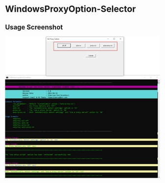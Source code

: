 # WindowsProxyOption-Selector

## Usage Screenshot

![Alt text](Set-ProxyOption_CLI-GUI_screenshot_2025-06-27.png)
